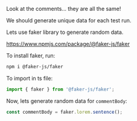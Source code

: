 Look at the comments... they are all the same!

We should generate unique data for each test run.

Lets use faker library to generate random data.

https://www.npmjs.com/package/@faker-js/faker

To install faker, run:

```bash
npm i @faker-js/faker
```

To import in ts file:

```typescript
import { faker } from '@faker-js/faker';
```

Now, lets generate random data for `commentBody`:

```typescript
const commentBody = faker.lorem.sentence();
```
